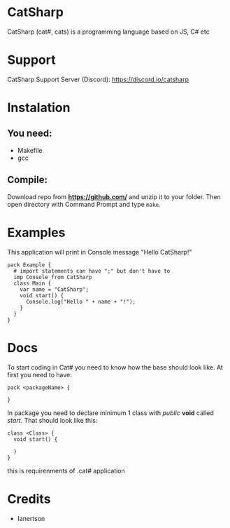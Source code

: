 # CatSharp

CatSharp (cat#, cats) is a programming language based on JS, C# etc

# Support

CatSharp Support Server (Discord): https://discord.io/catsharp

# Instalation
## You need:
* Makefile
* gcc
## Compile:
Download repo from **https://github.com/** and unzip it to your folder. Then open directory with Command Prompt and type ```make```.

# Examples
This application will print in Console message "Hello CatSharp!"
```cat#
pack Example {
  # import statements can have ";" but don't have to
  imp Console from CatSharp
  class Main {
    var name = "CatSharp";
    void start() {
      Console.log("Hello " + name + "!");
    }
  }
}
```
# Docs
To start coding in Cat# you need to know how the base should look like. At first you need to have:
```cat#
pack <packageName> {

}
```
In package you need to declare minimum 1 class with *public* **void** called *start*. That should look like this:
```cat#
class <Class> {
  void start() {

  }
}
```
this is requirenments of .cat# application

# Credits

* Ianertson